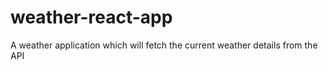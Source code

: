 # weather-react-app
A weather application which will fetch the current weather details from the API
